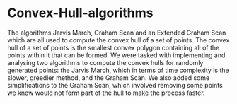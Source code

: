 # Convex-Hull-algorithms
The algorithms Jarvis March, Graham Scan and an Extended Graham Scan which are all used to compute the convex hull of a set of points.
The convex hull of a set of points is the smallest convex polygon containing all of the points within it that can be formed.
We were tasked with implementing and analysing two algorithms to compute the convex hulls for randomly generated points: the Jarvis March, which in terms of time
complexity is the slower, greedier method, and the Graham Scan. We also added some simplifications to the Graham Scan, which involved removing some points 
we know would not form part of the hull to make the process faster. 
